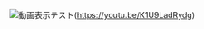 ![動画表示テスト](https://user-images.githubusercontent.com/66987573/232353455-0f089080-ed3d-4e64-a527-f5acd9659ea7.jpeg)(https://youtu.be/K1U9LadRydg)

